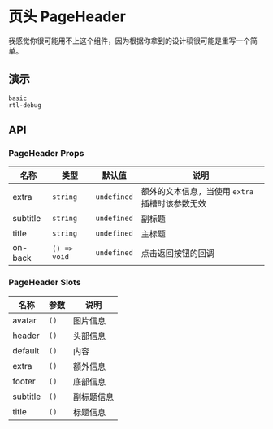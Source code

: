 <!--single-column-->

# 页头 PageHeader

我感觉你很可能用不上这个组件，因为根据你拿到的设计稿很可能是重写一个简单。

## 演示

```demo
basic
rtl-debug
```

## API

### PageHeader Props

| 名称 | 类型 | 默认值 | 说明 |
| --- | --- | --- | --- |
| extra | `string` | `undefined` | 额外的文本信息，当使用 `extra` 插槽时该参数无效 |
| subtitle | `string` | `undefined` | 副标题 |
| title | `string` | `undefined` | 主标题 |
| on-back | `() => void` | `undefined` | 点击返回按钮的回调 |

### PageHeader Slots

| 名称     | 参数 | 说明       |
| -------- | ---- | ---------- |
| avatar   | `()` | 图片信息   |
| header   | `()` | 头部信息   |
| default  | `()` | 内容       |
| extra    | `()` | 额外信息   |
| footer   | `()` | 底部信息   |
| subtitle | `()` | 副标题信息 |
| title    | `()` | 标题信息   |

